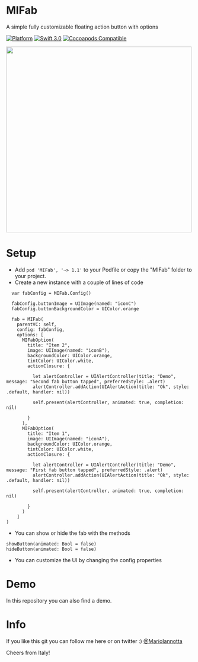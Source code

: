 # MIFab
A simple fully customizable floating action button with options

[![Platform](http://img.shields.io/badge/platform-ios-red.svg?style=flat
)](https://developer.apple.com/iphone/index.action)
[![Swift 3.0](https://img.shields.io/badge/Swift-3.0-orange.svg?style=flat)](https://developer.apple.com/swift/) 
[![Cocoapods Compatible](https://img.shields.io/cocoapods/v/MIFab.svg)](https://img.shields.io/cocoapods/v/MIFab.svg) 

<img src="demo.gif" height="500"/>

# Setup
- Add ```pod 'MIFab', '~> 1.1'``` to your Podfile or copy the "MIFab" folder to your project.
- Create a new instance with a couple of lines of code
```
  var fabConfig = MIFab.Config()
        
  fabConfig.buttonImage = UIImage(named: "iconC")
  fabConfig.buttonBackgroundColor = UIColor.orange
        
  fab = MIFab(
    parentVC: self,
    config: fabConfig,
    options: [
      MIFabOption(
        title: "Item 2",
        image: UIImage(named: "iconB"),
        backgroundColor: UIColor.orange,
        tintColor: UIColor.white,
        actionClosure: {
                        
          let alertController = UIAlertController(title: "Demo", message: "Second fab button tapped", preferredStyle: .alert)
          alertController.addAction(UIAlertAction(title: "Ok", style: .default, handler: nil))
                        
          self.present(alertController, animated: true, completion: nil)
                        
        }
      ),
      MIFabOption(
        title: "Item 1",
        image: UIImage(named: "iconA"),
        backgroundColor: UIColor.orange,
        tintColor: UIColor.white,
        actionClosure: {
                        
          let alertController = UIAlertController(title: "Demo", message: "First fab button tapped", preferredStyle: .alert)
          alertController.addAction(UIAlertAction(title: "Ok", style: .default, handler: nil))
                        
          self.present(alertController, animated: true, completion: nil)
                        
        }
      )
    ]
)
```
- You can show or hide the fab with the methods
```
showButton(animated: Bool = false)
hideButton(animated: Bool = false)
```

- You can customize the UI by changing the config properties

# Demo
In this repository you can also find a demo.

# Info
If you like this git you can follow me here or on twitter :) [@MarioIannotta](http://www.twitter.com/marioiannotta)

Cheers from Italy!

